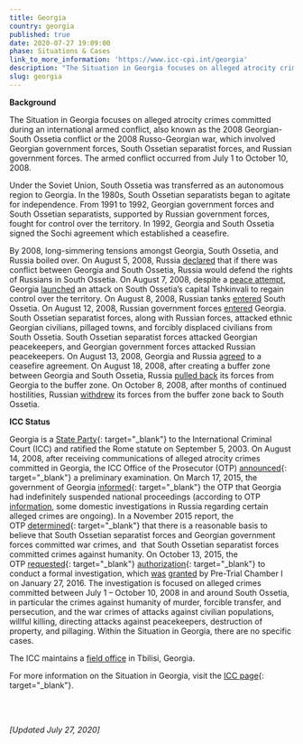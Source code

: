 ```yaml
---
title: Georgia
country: georgia
published: true
date: 2020-07-27 19:09:00
phase: Situations & Cases
link_to_more_information: 'https://www.icc-cpi.int/georgia'
description: "The Situation in Georgia focuses on alleged atrocity crimes committed during an international armed conflict, also known as the 2008 Georgian-South Ossetia conflict or the 2008 Russo-Georgian war, which involved Georgian government forces, South Ossetian separatist forces, and Russian government forces. The armed conflict occurred from July 1 to October 10, 2008.\_\nOn January 27, 2016, Pre-Trial Chamber I granted authorization to the OTP to conduct a formal investigation. Within the Situation in Georgia, there are no cases."
slug: georgia
---
```


**Background**

The Situation in Georgia focuses on alleged atrocity crimes committed during an international armed conflict, also known as the 2008 Georgian-South Ossetia conflict or the 2008 Russo-Georgian war, which involved Georgian government forces, South Ossetian separatist forces, and Russian government forces. The armed conflict occurred from July 1 to October 10, 2008.&nbsp;

Under the Soviet Union, South Ossetia was transferred as an autonomous region to Georgia. In the 1980s, South Ossetian separatists began to agitate for independence. From 1991 to 1992, Georgian government forces and South Ossetian separatists, supported by Russian government forces, fought for control over the territory. In 1992, Georgia and South Ossetia signed the Sochi agreement which established a ceasefire.

By 2008, long-simmering tensions amongst Georgia, South Ossetia, and Russia boiled over. On August 5, 2008, Russia [declared](http://news.bbc.co.uk/2/hi/europe/7543099.stm) that if there was conflict between Georgia and South Ossetia, Russia would defend the rights of Russians in South Ossetia. On August 7, 2008, despite a [peace attempt](http://www.reuters.com/article/us-georgia-ossetia-usa-idUSN0732667120080807), Georgia [launched](http://uk.reuters.com/article/uk-georgia-ossetia-idUKL73791220080807) an attack on South Ossetia’s capital Tshkinvali to regain control over the territory. On August 8, 2008, Russian tanks [entered](http://news.bbc.co.uk/2/hi/europe/7548715.stm) South Ossetia. On August 12, 2008, Russian government forces [entered](http://news.bbc.co.uk/2/hi/europe/7554507.stm) Georgia. South Ossetian separatist forces, along with Russian forces, attacked ethnic Georgian civilians, pillaged towns, and forcibly displaced civilians from South Ossetia. South Ossetian separatist forces attacked Georgian peacekeepers, and Georgian government forces attacked Russian peacekeepers. On August 13, 2008, Georgia and Russia [agreed](http://news.bbc.co.uk/2/hi/europe/7557457.stm) to a ceasefire agreement. On August 18, 2008, after creating a buffer zone between Georgia and South Ossetia, Russia [pulled back](http://news.bbc.co.uk/2/hi/europe/7567184.stm) its forces from Georgia to the buffer zone. On October 8, 2008, after months of continued hostilities, Russian [withdrew](http://www.reuters.com/article/us-georgia-ossetia-idUSTRE4973IZ20081008) its forces from the buffer zone back to South Ossetia. &nbsp;&nbsp;&nbsp;

**ICC Status**

Georgia is a&nbsp;[State Party](https://asp.icc-cpi.int/en_menus/asp/states%20parties/eastern%20european%20states/Pages/georgia.aspx){: target="_blank"}&nbsp;to the International Criminal Court (ICC) and ratified the Rome statute on September 5, 2003. On August 14, 2008, after receiving communications of alleged atrocity crimes committed in Georgia, the ICC Office of the Prosecutor (OTP)&nbsp;[announced](https://www.icc-cpi.int/iccdocs/otp/OTP-PE-rep-2015-Eng.pdf){: target="_blank"}&nbsp;a preliminary examination. On March 17, 2015, the government of Georgia&nbsp;[informed](https://www.icc-cpi.int/iccdocs/otp/OTP-PE-rep-2015-Eng.pdf){: target="_blank"}&nbsp;the OTP that Georgia had indefinitely suspended national proceedings (according to OTP [information](https://www.icc-cpi.int/Pages/item.aspx?name=otp-stat-27-01-2016-georgia), some domestic investigations in Russia regarding certain alleged crimes are ongoing). In a November 2015 report, the OTP&nbsp;[determined](https://www.icc-cpi.int/iccdocs/otp/OTP-PE-rep-2015-Eng.pdf){: target="_blank"}&nbsp;that there is a reasonable basis to believe that South Ossetian separatist forces and Georgian government forces committed war crimes, and &nbsp;that South Ossetian separatist forces committed crimes against humanity. On October 13, 2015, the OTP&nbsp;[requested](https://www.icc-cpi.int/Pages/item.aspx?name=pr1159){: target="_blank"}&nbsp;[authorization](http://www.legal-tools.org/uploads/tx_ltpdb/doc2160852.pdf){: target="_blank"}&nbsp;to conduct a formal investigation, which [was](https://www.icc-cpi.int/Pages/item.aspx?name=pr1183) [granted](https://www.icc-cpi.int/CourtRecords/CR2016_00608.PDF) by Pre-Trial Chamber I on January 27, 2016. The investigation is focused on alleged crimes committed between July 1 – October 10, 2008 in and around South Ossetia, in particular the crimes against humanity of murder, forcible transfer, and persecution, and the war crimes of attacks against civilian populations, willful killing, directing attacks against peacekeepers, destruction of property, and pillaging. Within the Situation in Georgia, there are no specific cases.

The ICC maintains a [field office](https://www.icc-cpi.int/contact) in Tbilisi, Georgia.

For more information on the Situation in Georgia, visit the&nbsp;[ICC page](https://www.icc-cpi.int/georgia){: target="_blank"}.

&nbsp;

<br>*\[Updated July 27, 2020\]*